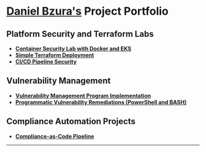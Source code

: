 # <a href="https://www.linkedin.com/in/daniel-bzura-0b3a9b1b5/">Daniel Bzura's</a> Project Portfolio

## Platform Security and Terraform Labs

- **[Container Security Lab with Docker and EKS](https://github.com/bzuracyber/container-security-lab-docker-eks)**
- **[Simple Terraform Deployment](https://github.com/bzuracyber/simple-terraform-lab)**
- **[CI/CD Pipeline Security](https://github.com/bzuracyber/CI-CD-Security-Pipeline-with-SAST-and-IaC-Scanning)**

## Vulnerability Management

- **[Vulnerability Management Program Implementation](https://github.com/bzuracyber/Vulnerability-Management)**
- **[Programmatic Vulnerability Remediations (PowerShell and BASH)](https://github.com/bzuracyber/Automated-Vulnerability-Remediation)**

## Compliance Automation Projects
- **[Compliance-as-Code Pipeline](https://github.com/bzuracyber/Azure-Compliance-as-Code-Pipeline)**  

<hr/>
